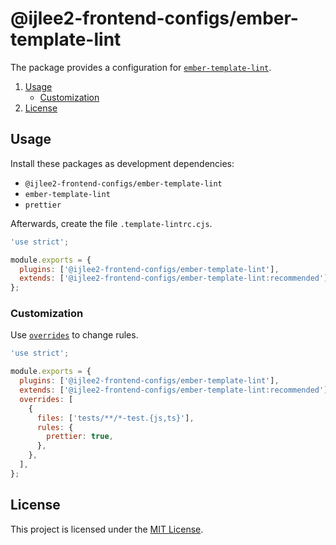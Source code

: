 # @ijlee2-frontend-configs/ember-template-lint

The package provides a configuration for [`ember-template-lint`](https://github.com/ember-template-lint/ember-template-lint#rules).

1. [Usage](#usage)
    - [Customization](#customization)
1. [License](#license)


## Usage

Install these packages as development dependencies:

- `@ijlee2-frontend-configs/ember-template-lint`
- `ember-template-lint`
- `prettier`

Afterwards, create the file `.template-lintrc.cjs`.

```js
'use strict';

module.exports = {
  plugins: ['@ijlee2-frontend-configs/ember-template-lint'],
  extends: ['@ijlee2-frontend-configs/ember-template-lint:recommended'],
};
```


### Customization

Use [`overrides`](https://github.com/ember-template-lint/ember-template-lint/blob/master/docs/configuration.md#configuration-properties) to change rules.

```js
'use strict';

module.exports = {
  plugins: ['@ijlee2-frontend-configs/ember-template-lint'],
  extends: ['@ijlee2-frontend-configs/ember-template-lint:recommended'],
  overrides: [
    {
      files: ['tests/**/*-test.{js,ts}'],
      rules: {
        prettier: true,
      },
    },
  ],
};
```


## License

This project is licensed under the [MIT License](../../LICENSE.md).
